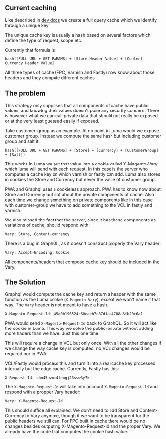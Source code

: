 ## Current caching
Like described in [dev docs](https://devdocs.magento.com/guides/v2.4/graphql/caching.html) we create a full query cache which we identify through a unique key

The unique cache key is usually a hash based on several factors which define the type of request, scope etc.

Currently that formula is:

````
hash([FULL URL + GET PARAMS] + [Store Header Value] + [Content-Currency Header Value])
````

All three types  of cache (FPC, Varnish and Fastly) now know about those headers and they compute different caches

## The problem
This strategy only supposes that all components of cache have public values, and knowing their values doesn't pose any security concern.
There is however what we can call private data that should not really be exposed or at the very least guessed easily if exposed.

Take customer-group as an example. At no point in Luma would we expose customer group. Instead we compute the same hash but including customer group and salt it:

````
hash([FULL URL + GET PARAMS] + [Store] + [Currency] + [CustomerGroup] + [Salt])
````

This works In Luma we put that value into a cookie called X-Magento-Vary which luma will send with each request.
In this case is the server who computes a cache key on which varnish or fastly can add.
Luma also stores in cookies the Store and Currency but never the value of customer group.

PWA and Graphql uses a cookieless approach. PWA has to know now about Store and Currency but not about the private components of cache.
Also each time we change something on private components like in this case with customer-group we have to add something to the VCL in fastly and varnish.

We also missed the fact that the server, since it has these components as variations of cache, should respond with:
````
Vary: Store, Content-currency
````

There is a bug in GraphQL, as it doesn't construct properly the Vary header:
````
Vary: Accept-Encoding, Cookie
````

All components/headers that compose cache key should be included in the Vary.

## The Solution
Graphql would compute the cache key and return a header with the same function as the Luma cookie (`X-Magento-Vary`), except we won't name it that way. The `Vary` header is not meant to have a hash.
````
X-Magento-Request-Id: 85a0b196524c60eaeb7c87d1aa4708a3fb20c6a1
````

PWA would send `X-Magento-Request-Id` back to GraphQL. So it will act like the cookie in Luma. 
This way we solve the public-private without adding more haders than we have. Just this one time.

This will require a change in VCL but only once. With all the other changes if we change the way cache key is computed, no VCL changes would be required nor in PWA.

VCL/Fastly would process this and turn it into a real cache key processed internally but the edge cache.
Currently, Fastly has this:

````
X-Request-Id: chn45aznc4feogj23ssw3y7k
````

The `X-Magento-Request-Id` will take into account `X-Magento-Request-Id` and respond with a propper Vary header:
````
Vary: X-Magento-Request-Id
````

This should suffice all explained. We don't need to add Store and Content-Currency to Vary anymore, though if we want to be transparent for the public headers we still can.
For FPC built in cache there would be no changes besides outputing X-Magento-Request-Id and the proper Vary. We already have the code that computes the cookie hash value.
